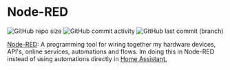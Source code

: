 # Node-RED

![GitHub repo size](https://img.shields.io/github/repo-size/theautomation/node-red?logo=Github)
![GitHub commit activity](https://img.shields.io/github/commit-activity/y/theautomation/node-red?logo=github)
![GitHub last commit (branch)](https://img.shields.io/github/last-commit/theautomation/node-red/main?logo=github)

[Node-RED](https://nodered.org/): A programming tool for wiring together my hardware devices, API's, online services, automations and flows. Im doing this in Node-RED instead of using automations directly in [Home Assistant.](https://github.com/theautomation/home-assistant)
